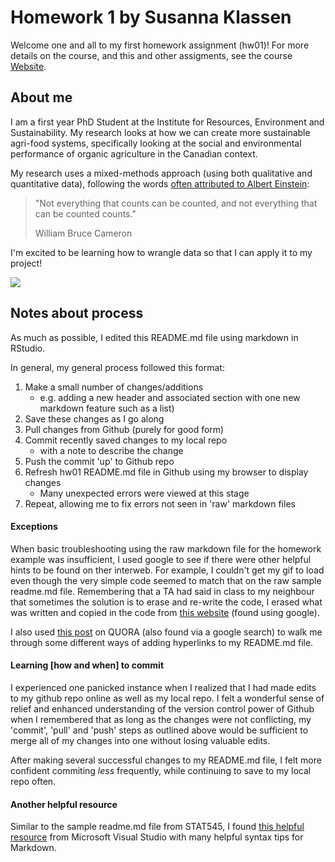 # Homework 1 by Susanna Klassen

Welcome one and all to my first homework assignment (hw01)! For more details on the course, and this and other assigments, see the course <a href=http://stat545.com>Website</a>.

## About me

I am a first year PhD Student at the Institute for Resources, Environment and Sustainability. My research looks at how we can create more sustainable agri-food systems, specifically looking at the social and environmental performance of organic agriculture in the Canadian context. 

My research uses a mixed-methods approach (using both qualitative and quantitative data), following the words <a href="https://quoteinvestigator.com/2010/05/26/everything-counts-einstein/">often attributed to Albert Einstein</a>:

> "Not everything that counts can be counted, and not everything that can be counted counts."
>
> William Bruce Cameron 

I'm excited to be learning how to wrangle data so that I can apply it to my project!

![](https://i.pinimg.com/originals/15/10/29/15102907439824fb616f964e9dff5415.gif)

## Notes about process

As much as possible, I edited this README.md file using markdown in RStudio. 

In general, my general process followed this format:
1. Make a small number of changes/additions 
    - e.g. adding a new header and associated section with one new markdown feature such as a list)
2. Save these changes as I go along
3. Pull changes from Github (purely for good form)
4. Commit recently saved changes to my local repo
    - with a note to describe the change
5. Push the commit 'up' to Github repo
6. Refresh hw01 README.md file in Github using my browser to display changes
    - Many unexpected errors were viewed at this stage 
7. Repeat, allowing me to fix errors not seen in 'raw' markdown files

#### Exceptions
When basic troubleshooting using the raw markdown file for the homework example was insufficient, I used google to see if there were other helpful hints to be found on ther interweb. For example, I couldn't get my gif to load even though the very simple code seemed to match that on the raw sample readme.md file. Remembering that a TA had said in class to my neighbour that sometimes the solution is to erase and re-write the code, I erased what was written and copied in the code from <a href= "https://gist.githubusercontent.com/jhsu/2550829/raw/0cb4f77d83e0783e89d361df0f8501ddb668d2fb/gifs.markdown">this website</a> (found using google). 

I also used <a href="https://www.quora.com/How-do-I-create-a-hyperlink-in-the-README-file-in-my-GitHub-account-which-would-redirect-to-a-new-page-containing-the-project-explanation">this post</a> on QUORA (also found via a google search) to walk me through some different ways of adding hyperlinks to my README.md file. 

#### Learning [how and when] to commit

I experienced one panicked instance when I realized that I had made edits to my github repo online as well as my local repo. I felt a wonderful sense of relief and enhanced understanding of the version control power of Github when I remembered that as long as the changes were not conflicting, my 'commit', 'pull' and 'push' steps as outlined above would be sufficient to merge all of my changes into one without losing valuable edits. 

After making several successful changes to my README.md file, I felt more confident commiting *less* frequently, while continuing to save to my local repo often. 

#### Another helpful resource

Similar to the sample readme.md file from STAT545, I found <a href="https://docs.microsoft.com/en-us/vsts/reference/markdown-guidance">this helpful resource</a> from Microsoft Visual Studio with many helpful syntax tips for Markdown. 

